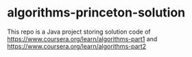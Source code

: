 # algorithms-princeton-solution
This repo is a Java project storing solution code of https://www.coursera.org/learn/algorithms-part1 and https://www.coursera.org/learn/algorithms-part2
